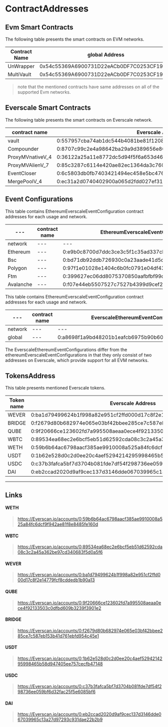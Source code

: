 # ContractAddresses

## Evm Smart Contracts

The following table presents the smart contracts on EVM networks.

| Contract Name | global Address                             |
| ------------- | ------------------------------------------ |
| UnWrapper     | 0x54c55369A6900731D22eACb0DF7C0253CF19dFff |
| MultiVault    | 0x54c55369A6900731D22eACb0DF7C0253CF19dFff |

> note that the mentioned contracts have same addresses on all of the supported Evm networks.

## Everscale Smart Contracts

The following table presents the smart contracts on Everscale network.

| contract name    | Everscale Address                                                  |
| ---------------- | ------------------------------------------------------------------ |
| vault            | 0:557957cba74ab1dc544b4081be81f1208ad73997d74ab3b72d95864a41b779a4 |
| Compounder       | 0:8707c99c2e4a98642ba29a9d389656e804bd5b3cbe11a426ca12335792168d8a |
| ProxyMVnativeV_4 | 0:36122a25a11e8772dc5d94f5f6a653d4661f6e474bc85cb275aece185acd62a4 |
| ProxyMVAlienV_7  | 0:85c3287c6114e420ae82ec1364da3c760a5789f383213ef3cedef5d8c3d126fd |
| EventCloser      | 0:6c5803db0fb7403421494ec458e5bc4763fb49cbb1b246ff2d3310e860845a78 |
| MergePoolV_4     | 0:ec31a2d0740402900a065d2fdd027ef31f0f3748a9862d113902acecc6acae18 |

## Event Configurations

This table contains EthereumEverscaleEventConfiguration contract addresses for each usage and network.

| ---       | contract name | EthereumEverscaleEventConfiguration(Native Event)                  | EthereumEverscaleEventConfiguration(Alien Event)                   |
| --------- | ------------- | ------------------------------------------------------------------ | ------------------------------------------------------------------ |
| network   | ---           | ---                                                                | ---                                                                |
| Ethereum  | ---           | 0:e9b0c8700d7ddc3ce3c5f1c35ad337cbc2f88e8abb5afadc9fa09a270cbed0e2 | 0:55ec14a1513eb4570d5933e0fbe5c0b3341d2dfaccfeecfcc9c7c2f4d668ed45 |
| Bsc       | ---           | 0:bd71db92ddb726930c0a23aade41d5d6134056efb791605189e8489d1d29e626 | 0:54f2bc1064cbe7d9b057808b8578e9b2f3ff54d27ef472ffbdb16b2e4461292a |
| Polygon   | ---           | 0:97f1e01028e1404c6b0fc0791e04df43616ef8aaf5964195182355093f385ff6 | 0:3f5f1e9bb4b6921aab0257597eaeaad1b80cc843eb31d977f58ada720cfe9ff2 |
| Ftm       | ---           | 0:399627ec06dd8075370850aafbfbf99d05752df16b3459b448a7d0b4b9a083d1 | 0:12861a3fd38d48086343b67d1a17509736d068e807a783f29b558339f0da421a |
| Avalanche | ---           | 0:f07e44eb5507527c7527b4399d9cef220c0fcf50c6a4db71b3517bd763fdc528 | 0:124457db37ea02f2b7c5575b86f759e51f02adc11cbf36b36fd1da6c36fc82f6 |

This table contains EthereumEverscaleEventConfiguration contract addresses for each usage and network.

| ---     | contract name | EverscaleEthereumEventConfiguration(Native Event)                  | EverscaleEthereumEventConfiguration(Alien Event)                   |
| ------- | ------------- | ------------------------------------------------------------------ | ------------------------------------------------------------------ |
| network | ---           | ---                                                                | ---                                                                |
| global  | ---           | 0:a8698f1a9bd48201b1eafcb6975b90b60867063ffff3cc7114a480f924999b75 | 0:6b7e3255de478ff6b5d441235e6ea6c43764f897dd761d56c2fdf7199d80cf86 |

The EverscaleEthereumEventConfigurations differ from the ethereumEverscaleEventConfigurations in that they only consist of two addresses on Everscale, which provide support for all EVM networks.

## TokensAddress

This table presents mentioned Everscale tokens.

| Token name | Everscale Address                                                  |
| ---------- | ------------------------------------------------------------------ |
| WEVER      | 0:ba1d79499624b1f998a82e951cf2ffd000d17c8f2e14779fcf8cddedb1b90a13 |
| BRIDGE     | 0:f2679d80b682974e065e03bf42bbee285ce7c587eb153b41d761ebfd954c45e1 |
| QUBE       | 0:9f20666ce123602fd7a995508aeaa0ece4f92133503c0dfbd609b3239f3901e2 |
| WBTC       | 0:89534ea68ec2e6bcf5eb51d62592cda08c3c2a45a362be97cd340683f5d0a5f6 |
| WETH       | 0:59b6b64ac6798aacf385ae9910008a525a84fc6dcf9f942ae81f8e8485fe160d |
| USDT       | 0:1b62e528d0c2d0ee20c4aef5294214295998465b58d947405ee757cecfb47148 |
| USDC       | 0:c37b3fafca5bf7d3704b081fde7df54f298736ee059bf6d32fac25f5e6085bf6 |
| DAI        | 0:eb2ccad2020d9af9cec137d3146dde067039965c13a27d97293c931dae22b2b9 |

---

## Links

#### WETH

> https://Everscan.io/accounts/0:59b6b64ac6798aacf385ae9910008a525a84fc6dcf9f942ae81f8e8485fe160d

#### WBTC

> https://Everscan.io/accounts/0:89534ea68ec2e6bcf5eb51d62592cda08c3c2a45a362be97cd340683f5d0a5f6

#### WEVER

> https://Everscan.io/accounts/0:ba1d79499624b1f998a82e951cf2ffd000d17c8f2e14779fcf8cddedb1b90a13

#### QUBE

> https://Everscan.io/accounts/0:9f20666ce123602fd7a995508aeaa0ece4f92133503c0dfbd609b3239f3901e2

#### BRIDGE

> https://Everscan.io/accounts/0:f2679d80b682974e065e03bf42bbee285ce7c587eb153b41d761ebfd954c45e1

#### USDT

> https://Everscan.io/accounts/0:1b62e528d0c2d0ee20c4aef5294214295998465b58d947405ee757cecfb47148

#### USDC

> https://Everscan.io/accounts/0:c37b3fafca5bf7d3704b081fde7df54f298736ee059bf6d32fac25f5e6085bf6

#### DAI

> https://Everscan.io/accounts/0:eb2ccad2020d9af9cec137d3146dde067039965c13a27d97293c931dae22b2b9
